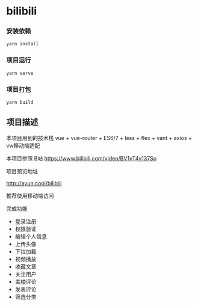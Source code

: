 # bilibili

### 安装依赖
```
yarn install
```

### 项目运行 
```
yarn serve
```

### 项目打包

```
yarn build
```

##  项目描述

本项目用到的技术栈 vue + vue-router + ES6/7 + less + flex + vant + axios + vw移动端适配

本项目参照  B站 https://www.bilibili.com/video/BV1vT4y137So

项目预览地址

http://ayun.cool/bilibili

推荐使用移动端访问

完成功能

* 登录注册
* 权限验证
* 编辑个人信息
* 上传头像
* 下拉加载
* 视频播放
* 收藏文章
* 关注用户
* 盖楼评论
* 发表评论
* 筛选分类

